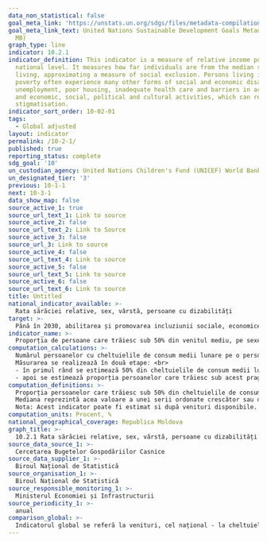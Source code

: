 ```yaml
---
data_non_statistical: false
goal_meta_link: 'https://unstats.un.org/sdgs/files/metadata-compilation/Metadata-Goal-10.pdf '
goal_meta_link_text: United Nations Sustainable Development Goals Metadata (PDF 4.0
  MB)
graph_type: line
indicator: 10.2.1
indicator_definition: This indicator is a measure of relative income poverty at the
  national level. It measures how far individuals are from the median standard of
  living, approximating a measure of social exclusion. Persons living in relative
  poverty often experience many other forms of social and economic disadvantage through
  unemployment, poor housing, inadequate health care and barriers in accessing education
  and economic, social, political and cultural activities, which can result from social
  stigmatisation.
indicator_sort_order: 10-02-01
tags:
  - Global adjusted
layout: indicator
permalink: /10-2-1/
published: true
reporting_status: complete
sdg_goal: '10'
un_custodian_agency: United Nations Children's Fund (UNICEF) World Bank (WB)
un_designated_tier: '3'
previous: 10-1-1
next: 10-3-1
data_show_map: false
source_active_1: true
source_url_text_1: Link to source
source_active_2: false
source_url_text_2: Link to Source
source_active_3: false
source_url_3: Link to source
source_active_4: false
source_url_text_4: Link to source
source_active_5: false
source_url_text_5: Link to source
source_active_6: false
source_url_text_6: Link to source
title: Untitled
national_indicator_available: >-
  Rata sărăciei relative, sex, vârstă, persoane cu dizabilități
target: >-
  Până în 2030, abilitarea și promovarea incluziunii sociale, economice și politice a tuturor, indiferent de vârstă, sex, dizabilitate, rasă, etnie, origine, religie sau statut economic sau de altă natură
indicator_name: >-
  Proporția de persoane care trăiesc sub 50% din venitul mediu, pe sexe, vârstă, persoane cu dizabilități
computation_calculations: >-
  Numărul persoanelor cu cheltuielile de consum medii lunare pe o persoană mai mici decât 50% din cheltuielile de consum medii lunare pe o persoană mediane, raportat la numărul total al populației, înmulțit cu 100.<br> 
  Măsurarea se realizează în două etape: <br> 
  - în primul rând se estimează 50% din cheltuielile de consum medii lunare pe o persoană mediane;<br> 
  - apoi se estimează proporția persoanelor care trăiesc sub acest prag relativ.
computation_definitions: >-
  Proporția persoanelor care trăiesc sub 50% din cheltuielile de consumul mediane.<br> 
  Mediana reprezintă acea valoare a unei serii ordonate crescător sau descrescător care împarte seria în două părți egale.<br> 
  Nota: Acest indicator poate fi estimat si după venituri disponibile. Din anul 2014 la baza estimării indicatorului a fost utilizat numărul populației cu reședință obișnuită și nu numărul populației stabile.
computation_units: Procent, %
national_geographical_coverage: Republica Moldova
graph_title: >-
  10.2.1 Rata sărăciei relative, sex, vârstă, persoane cu dizabilități
source_data_source_1: >-
  Cercetarea Bugetelor Gospodăriilor Casnice
source_data_supplier_1: >-
  Biroul Național de Statistică
source_organisation_1: >-
  Biroul Național de Statistică
source_responsible_monitoring_1: >-
  Ministerul Economiei și Infrastructurii
source_periodicity_1: >-
  anual
comparison_global: >-
  Indicatorul global se referă la venituri, cel național - la cheltuieli de consum
---
```

